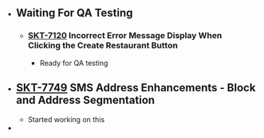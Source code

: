 - ## Waiting For QA Testing
	- ### [SKT-7120](https://wondersco.atlassian.net/browse/SKT-7120) Incorrect Error Message Display When Clicking the Create Restaurant Button
		- Ready for QA testing
- ## [SKT-7749](https://wondersco.atlassian.net/browse/SKT-7749) SMS Address Enhancements - Block and Address Segmentation
	- Started working on this
-